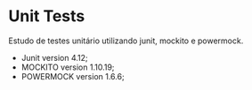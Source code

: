 # Unit Tests

Estudo de testes unitário utilizando junit, mockito e powermock.

* Junit version 4.12;
* MOCKITO version 1.10.19;
* POWERMOCK version 1.6.6;